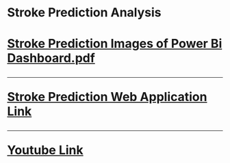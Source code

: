 <h1>Stroke Prediction Analysis<h1/>

[Stroke Prediction Images of Power Bi Dashboard.pdf](https://github.com/KoKoustav/Stroke-Prediction/files/15473497/Stroke.Prediction.Images.of.Dashboard.1.pdf)

---

[Stroke Prediction Web Application Link](https://stroke-prediction-analysis.streamlit.app/)

---

[Youtube Link](https://youtu.be/5PdfC2dvIQI)


